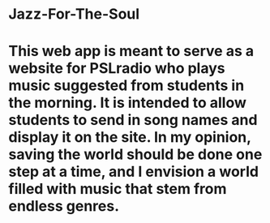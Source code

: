 # Jazz-For-The-Soul
# This web app is meant to serve as a website for PSLradio who plays music suggested from students in the morning. It is intended to allow students to send in song names and display it on the site. In my opinion, saving the world should be done one step at a time, and I envision a world filled with music that stem from endless genres.
